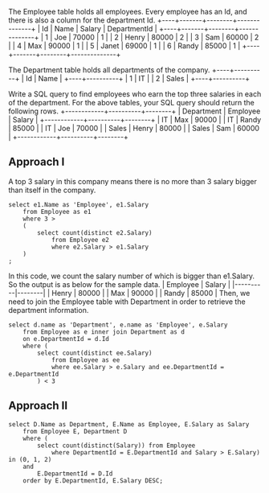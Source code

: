 The Employee table holds all employees. Every employee has an Id, and there is also a column for the department Id.
+----+-------+--------+--------------+
| Id | Name  | Salary | DepartmentId |
+----+-------+--------+--------------+
| 1  | Joe   | 70000  | 1            |
| 2  | Henry | 80000  | 2            |
| 3  | Sam   | 60000  | 2            |
| 4  | Max   | 90000  | 1            |
| 5  | Janet | 69000  | 1            |
| 6  | Randy | 85000  | 1            |
+----+-------+--------+--------------+

The Department table holds all departments of the company.
+----+----------+
| Id | Name     |
+----+----------+
| 1  | IT       |
| 2  | Sales    |
+----+----------+

Write a SQL query to find employees who earn the top three salaries in each of the department. For the above tables, your SQL query should return the following rows.
+------------+----------+--------+
| Department | Employee | Salary |
+------------+----------+--------+
| IT         | Max      | 90000  |
| IT         | Randy    | 85000  |
| IT         | Joe      | 70000  |
| Sales      | Henry    | 80000  |
| Sales      | Sam      | 60000  |
+------------+----------+--------+

## Approach I
A top 3 salary in this company means there is no more than 3 salary bigger than itself in the company.
```
select e1.Name as 'Employee', e1.Salary
    from Employee as e1
    where 3 >
    (
        select count(distinct e2.Salary)
            from Employee e2
            where e2.Salary > e1.Salary
    )
;
```

In this code, we count the salary number of which is bigger than e1.Salary. So the output is as below for the sample data.
| Employee | Salary |
|----------|--------|
| Henry    | 80000  |
| Max      | 90000  |
| Randy    | 85000  |
Then, we need to join the Employee table with Department in order to retrieve the department information.

```
select d.name as 'Department', e.name as 'Employee', e.Salary
    from Employee as e inner join Department as d
    on e.DepartmentId = d.Id
    where (
        select count(distinct ee.Salary)
            from Employee as ee
            where ee.Salary > e.Salary and ee.DepartmentId = e.DepartmentId
        ) < 3
```

## Approach II
```
select D.Name as Department, E.Name as Employee, E.Salary as Salary 
    from Employee E, Department D
    where (
        select count(distinct(Salary)) from Employee 
            where DepartmentId = E.DepartmentId and Salary > E.Salary) in (0, 1, 2)
    and 
        E.DepartmentId = D.Id 
    order by E.DepartmentId, E.Salary DESC;
```




